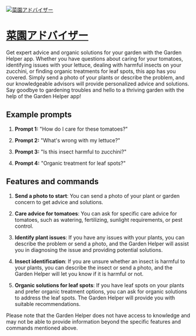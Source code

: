 [![菜園アドバイザー](https://files.oaiusercontent.com/file-DAyoxttPI4qcq8SEpPHJjHZo?se=2123-10-17T01%3A01%3A42Z&sp=r&sv=2021-08-06&sr=b&rscc=max-age%3D31536000%2C%20immutable&rscd=attachment%3B%20filename%3D4413e449-debf-4c44-ad76-362cadbb0c77.png&sig=rKNuEhtEOobXTf1ALg5LNNcufO4aAGsf4afPZXPdsXQ%3D)](https://chat.openai.com/g/g-uOQGLDfE7-cai-yuan-adobaiza)

# [菜園アドバイザー](https://chat.openai.com/g/g-uOQGLDfE7-cai-yuan-adobaiza)

Get expert advice and organic solutions for your garden with the Garden Helper app. Whether you have questions about caring for your tomatoes, identifying issues with your lettuce, dealing with harmful insects on your zucchini, or finding organic treatments for leaf spots, this app has you covered. Simply send a photo of your plants or describe the problem, and our knowledgeable advisors will provide personalized advice and solutions. Say goodbye to gardening troubles and hello to a thriving garden with the help of the Garden Helper app!

## Example prompts

1. **Prompt 1:** "How do I care for these tomatoes?"

2. **Prompt 2:** "What's wrong with my lettuce?"

3. **Prompt 3:** "Is this insect harmful to zucchini?"

4. **Prompt 4:** "Organic treatment for leaf spots?"

## Features and commands

1. **Send a photo to start**: You can send a photo of your plant or garden concern to get advice and solutions.

2. **Care advice for tomatoes**: You can ask for specific care advice for tomatoes, such as watering, fertilizing, sunlight requirements, or pest control.

3. **Identify plant issues**: If you have any issues with your plants, you can describe the problem or send a photo, and the Garden Helper will assist you in diagnosing the issue and providing potential solutions.

4. **Insect identification**: If you are unsure whether an insect is harmful to your plants, you can describe the insect or send a photo, and the Garden Helper will let you know if it is harmful or not.

5. **Organic solutions for leaf spots**: If you have leaf spots on your plants and prefer organic treatment options, you can ask for organic solutions to address the leaf spots. The Garden Helper will provide you with suitable recommendations.

Please note that the Garden Helper does not have access to knowledge and may not be able to provide information beyond the specific features and commands mentioned above.